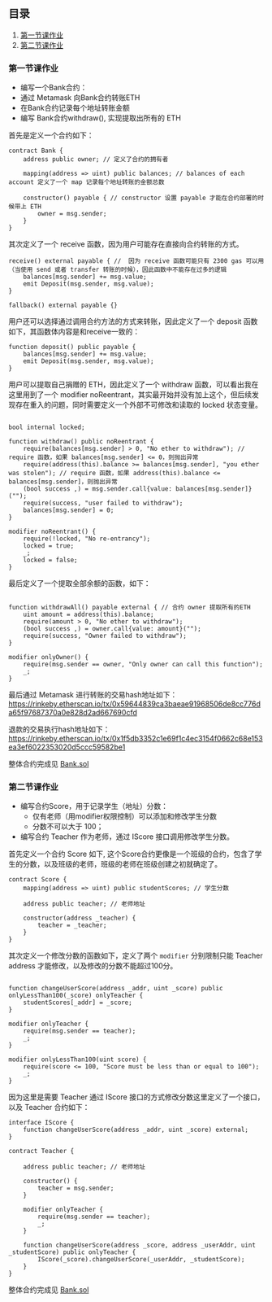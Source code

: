 ## 目录
1. [第一节课作业](#jump1)
2. [第二节课作业](#jump2)

### <span id="jump1">第一节课作业</span>

* 编写⼀个Bank合约：
* 通过 Metamask 向Bank合约转账ETH
* 在Bank合约记录每个地址转账⾦额
* 编写 Bank合约withdraw(), 实现提取出所有的 ETH


首先是定义一个合约如下：

```
contract Bank {
    address public owner; // 定义了合约的拥有者

    mapping(address => uint) public balances; // balances of each account 定义了一个 map 记录每个地址转账的金额总数

    constructor() payable { // constructor 设置 payable 才能在合约部署的时候带上 ETH 
        owner = msg.sender;
    }
}
```

其次定义了一个 receive 函数，因为用户可能存在直接向合约转账的方式。

```
receive() external payable { //  因为 receive 函数可能只有 2300 gas 可以用（当使用 send 或者 transfer 转账的时候），因此函数中不能存在过多的逻辑
    balances[msg.sender] += msg.value;
    emit Deposit(msg.sender, msg.value);
}

fallback() external payable {}

```

用户还可以选择通过调用合约方法的方式来转账，因此定义了一个 deposit 函数如下，其函数体内容是和receive一致的：

```
function deposit() public payable {
    balances[msg.sender] += msg.value;
    emit Deposit(msg.sender, msg.value);
}
```

用户可以提取自己捐赠的 ETH，因此定义了一个 withdraw 函数，可以看出我在这里用到了一个 modifier noReentrant，其实最开始并没有加上这个，但后续发现存在重入的问题，同时需要定义一个外部不可修改和读取的 locked 状态变量。

```

bool internal locked; 

function withdraw() public noReentrant {
    require(balances[msg.sender] > 0, "No ether to withdraw"); // require 函数，如果 balances[msg.sender] <= 0，则抛出异常
    require(address(this).balance >= balances[msg.sender], "you ether was stolen"); // require 函数，如果 address(this).balance <= balances[msg.sender]，则抛出异常
    (bool success ,) = msg.sender.call{value: balances[msg.sender]}("");
    require(success, "user failed to withdraw");
    balances[msg.sender] = 0;
}

modifier noReentrant() {
    require(!locked, "No re-entrancy");
    locked = true;
    _;
    locked = false;
}

```


最后定义了一个提取全部余额的函数，如下：

```

function withdrawAll() payable external { // 合约 owner 提取所有的ETH
    uint amount = address(this).balance;
    require(amount > 0, "No ether to withdraw");
    (bool success ,) = owner.call{value: amount}("");
    require(success, "Owner failed to withdraw");
}

modifier onlyOwner() {
    require(msg.sender == owner, "Only owner can call this function");
    _;
}

```

最后通过 Metamask 进行转账的交易hash地址如下：https://rinkeby.etherscan.io/tx/0x59644839ca3baeae91968506de8cc776da65f97687370a0e828d2ad667690cfd

退款的交易执行hash地址如下：https://rinkeby.etherscan.io/tx/0x1f5db3352c1e69f1c4ec3154f0662c68e153ea3ef6022353020d5ccc59582be1

整体合约完成见 [Bank.sol](./contracts/Bank.sol)

### <span id="jump2">第二节课作业</span>

* 编写合约Score，⽤于记录学⽣（地址）分数：
   * 仅有⽼师（⽤modifier权限控制）可以添加和修改学⽣分数
   * 分数不可以⼤于 100； 
* 编写合约 Teacher 作为⽼师，通过 IScore 接⼝调⽤修改学⽣分数。

首先定义一个合约 Score 如下, 这个Score合约更像是一个班级的合约，包含了学生的分数，以及班级的老师，班级的老师在班级创建之初就确定了。

```
contract Score {
    mapping(address => uint) public studentScores; // 学生分数

    address public teacher; // ⽼师地址

    constructor(address _teacher) {
        teacher = _teacher;
    }
}

```

其次定义一个修改分数的函数如下，定义了两个 `modifier` 分别限制只能 Teacher address 才能修改，以及修改的分数不能超过100分。

```

function changeUserScore(address _addr, uint _score) public onlyLessThan100(_score) onlyTeacher {
    studentScores[_addr] = _score;
}

modifier onlyTeacher {
    require(msg.sender == teacher);
    _;
}

modifier onlyLessThan100(uint score) {
    require(score <= 100, "Score must be less than or equal to 100");
    _;
}

```

因为这里是需要 Teacher 通过 IScore 接口的方式修改分数这里定义了一个接口，以及 Teacher 合约如下：

```
interface IScore {
    function changeUserScore(address _addr, uint _score) external;
}

contract Teacher {

    address public teacher; // ⽼师地址

    constructor() {
        teacher = msg.sender;
    }

    modifier onlyTeacher {
        require(msg.sender == teacher);
        _;
    }

    function changeUserScore(address _score, address _userAddr, uint _studentScore) public onlyTeacher {
        IScore(_score).changeUserScore(_userAddr, _studentScore);
    }
}
```

整体合约完成见 [Bank.sol](./contracts/Score.sol)
